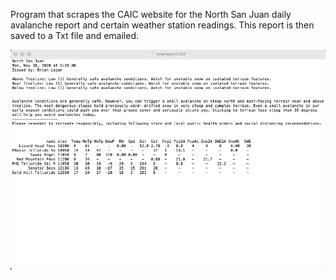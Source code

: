 Program that scrapes the CAIC website for the North San Juan daily avalanche report and certain weather station readings. 
This report is then saved to a Txt file and emailed.

![Alt text](https://github.com/crricks/Projects/blob/main/Avy%20Snow%20Report/avySnowReport.png "Avy Report")
